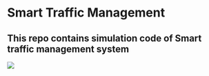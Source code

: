 # Smart Traffic Management
## This repo contains simulation code of  Smart traffic management system

<img src="https://github.com/AdityaWadkar/Smart-Traffic-Management/assets/67093170/a357c87c-5b1f-45d2-b0e6-4d732fd6ca07">
